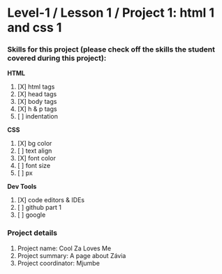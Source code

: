 # Level-1 / Lesson 1 / Project 1: html 1 and css 1

### Skills for this project (please check off the skills the student covered during this project):

**HTML**
 1. [X] html tags
 2. [X] head tags
 3. [X] body tags
 4. [X] h & p tags
 5. [ ] indentation

**CSS**
  1. [X] bg color
  2. [ ] text align
  3. [X] font color
  4. [ ] font size
  5. [ ] px

**Dev Tools**
  1. [X] code editors & IDEs
  2. [ ] github part 1
  3. [ ] google

### Project details
  1. Project name: Cool Za Loves Me
  2. Project summary: A page about Závia
  3. Project coordinator: Mjumbe
